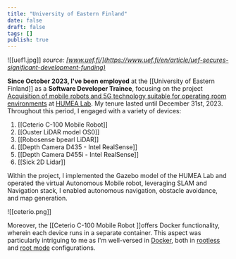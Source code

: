 ```yaml
---
title: "University of Eastern Finland"
date: false
draft: false
tags: []
publish: true
---
```


![[uef1.jpg]]
                            *source:  [www.uef.fi/](https://www.uef.fi/en/article/uef-secures-significant-development-funding)*



**Since October 2023, I've been employed** at the [[University of Eastern Finland]] as a **Software Developer Trainee**, focusing on the project [Acquisition of mobile robots and 5G technology suitable for operating room environments](https://uefconnect.uef.fi/tutkimusryhma/leikkaussaliymparistoon-soveltuvien-mobiilirobottien-ja-5g-teknologian-hankinta/) at [HUMEA Lab](https://sites.uef.fi/humea/humea-laboratory/). My tenure lasted until December 31st, 2023. Throughout this period, I engaged with a variety of devices:

1. [[Ceterio C-100 Mobile Robot]]
2. [[Ouster LiDAR model OS0]]
3. [[Robosense bpearl LiDAR]]
4. [[Depth Camera D435 - Intel RealSense]]
5. [[Depth Camera D455i - Intel RealSense]]
6. [[Sick 2D Lidar]]

Within the project, I implemented the Gazebo model of the HUMEA Lab and operated the virtual Autonomous Mobile robot, leveraging SLAM and Navigation stack, I enabled autonomous navigation, obstacle avoidance, and map generation.

![[ceterio.png]]

Moreover, the [[Ceterio C-100 Mobile Robot ]]offers Docker functionality, wherein each device runs in a separate container. This aspect was particularly intriguing to me as I'm well-versed in [Docker](https://www.docker.com/), both in [rootless](https://docs.docker.com/engine/security/rootless/) and [root mode](https://docs.docker.com/engine/install/) configurations.